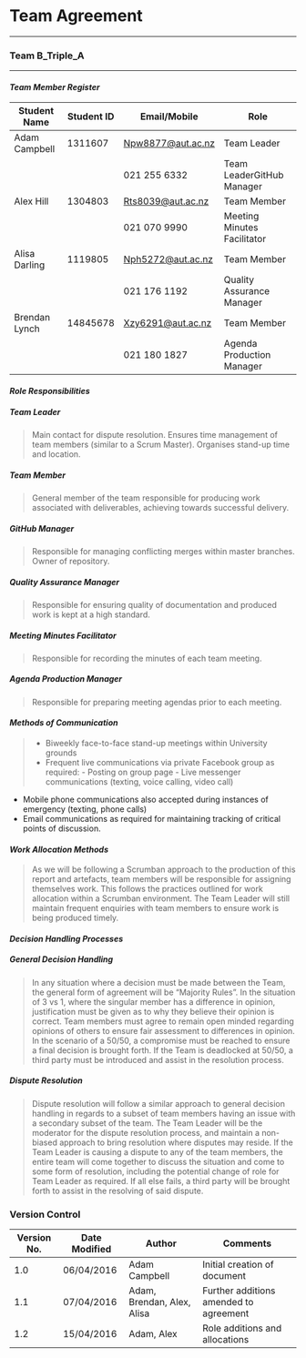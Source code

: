 # Team Agreement 

-------------
### Team B_Triple_A
___
#### *Team Member Register*
|Student Name  |	Student ID | Email/Mobile     |	Role                        |
|--------------|------------|---------------------|-----------------------------|
|Adam Campbell |	1311607 |	Npw8877@aut.ac.nz | Team Leader                 |
|              |            |  021 255 6332       |	Team LeaderGitHub Manager   |
|Alex Hill     |	1304803 |	Rts8039@aut.ac.nz | Team Member                 |
|              |            |  021 070 9990       | Meeting Minutes Facilitator |
|Alisa Darling |	1119805 |	Nph5272@aut.ac.nz |	Team Member                 |
|              |            |    021 176 1192     |Quality Assurance Manager    |
|Brendan Lynch | 14845678   | Xzy6291@aut.ac.nz   |	Team Member                 |
|              |            |  021 180 1827       |Agenda Production Manager    |

#### *Role Responsibilities*

##### Team Leader
> Main contact for dispute resolution. Ensures time management of team members (similar to a Scrum Master). Organises stand-up time and location.

##### Team Member
> General member of the team responsible for producing work associated with deliverables, achieving towards successful delivery.

##### GitHub Manager
> Responsible for managing conflicting merges within master branches. Owner of repository.

##### Quality Assurance Manager
> Responsible for ensuring quality of documentation and produced work is kept at a high standard.

##### Meeting Minutes Facilitator
> Responsible for recording the minutes of each team meeting.

##### Agenda Production Manager
> Responsible for preparing meeting agendas prior to each meeting.


#### *Methods of Communication*

> - Biweekly face-to-face stand-up meetings within University grounds
> - Frequent live communications via private Facebook group as required:
    -	Posting on group page
    -	Live messenger communications (texting, voice calling, video call)
-	Mobile phone communications also accepted during instances of emergency (texting, phone calls)
-	Email communications as required for maintaining tracking of critical points of discussion.


#### *Work Allocation Methods*

> As we will be following a Scrumban approach to the production of this report and artefacts, team members will be responsible for assigning themselves work. This follows the practices outlined for work allocation within a Scrumban environment. The Team Leader will still maintain frequent enquiries with team members to ensure work is being produced timely.


#### *Decision Handling Processes*
##### General Decision Handling
> In any situation where a decision must be made between the Team, the general form of agreement will be “Majority Rules”. In the situation of 3 vs 1, where the singular member has a difference in opinion, justification must be given as to why they believe their opinion is correct. Team members must agree to remain open minded regarding opinions of others to ensure fair assessment to differences in opinion. In the scenario of a 50/50, a compromise must be reached to ensure a final decision is brought forth. If the Team is deadlocked at 50/50, a third party must be introduced and assist in the resolution process.

##### Dispute Resolution
> Dispute resolution will follow a similar approach to general decision handling in regards to a subset of team members having an issue with a secondary subset of the team. The Team Leader will be the moderator for the dispute resolution process, and maintain a non-biased approach to bring resolution where disputes may reside. If the Team Leader is causing a dispute to any of the team members, the entire team will come together to discuss the situation and come to some form of resolution, including the potential change of role for Team Leader as required. If all else fails, a third party will be brought forth to assist in the resolving of said dispute. 

### **Version Control**

|Version No.|Date Modified|Author                    |Comments                   |
|-----------|-------------|--------------------------|---------------------------|
| 1.0 |	06/04/2016 |	Adam Campbell |	Initial creation of document |
| 1.1 |	07/04/2016 |	Adam, Brendan, Alex, Alisa |	Further additions amended  to agreement |
| 1.2 |	15/04/2016 |	Adam, Alex |	Role additions and allocations |


